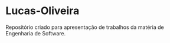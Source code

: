 # Lucas-Oliveira
Repositório criado para apresentação de trabalhos da matéria de Engenharia de Software.
